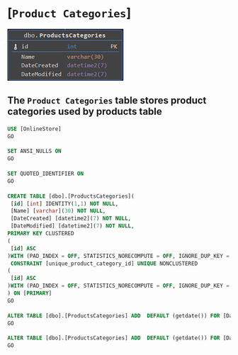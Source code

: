 # [`Product Categories`]

![Product Categories](/tables_images/product_categories.png)

## The `Product Categories` table stores product categories used by products table

```sql
USE [OnlineStore]
GO

SET ANSI_NULLS ON
GO

SET QUOTED_IDENTIFIER ON
GO

CREATE TABLE [dbo].[ProductsCategories](
 [id] [int] IDENTITY(1,1) NOT NULL,
 [Name] [varchar](30) NOT NULL,
 [DateCreated] [datetime2](7) NOT NULL,
 [DateModified] [datetime2](7) NOT NULL,
PRIMARY KEY CLUSTERED
(
 [id] ASC
)WITH (PAD_INDEX = OFF, STATISTICS_NORECOMPUTE = OFF, IGNORE_DUP_KEY = OFF, ALLOW_ROW_LOCKS = ON, ALLOW_PAGE_LOCKS = ON, OPTIMIZE_FOR_SEQUENTIAL_KEY = OFF) ON [PRIMARY],
 CONSTRAINT [unique_product_category_id] UNIQUE NONCLUSTERED
(
 [id] ASC
)WITH (PAD_INDEX = OFF, STATISTICS_NORECOMPUTE = OFF, IGNORE_DUP_KEY = OFF, ALLOW_ROW_LOCKS = ON, ALLOW_PAGE_LOCKS = ON, OPTIMIZE_FOR_SEQUENTIAL_KEY = OFF) ON [PRIMARY]
) ON [PRIMARY]
GO

ALTER TABLE [dbo].[ProductsCategories] ADD  DEFAULT (getdate()) FOR [DateCreated]
GO

ALTER TABLE [dbo].[ProductsCategories] ADD  DEFAULT (getdate()) FOR [DateModified]
GO

```
